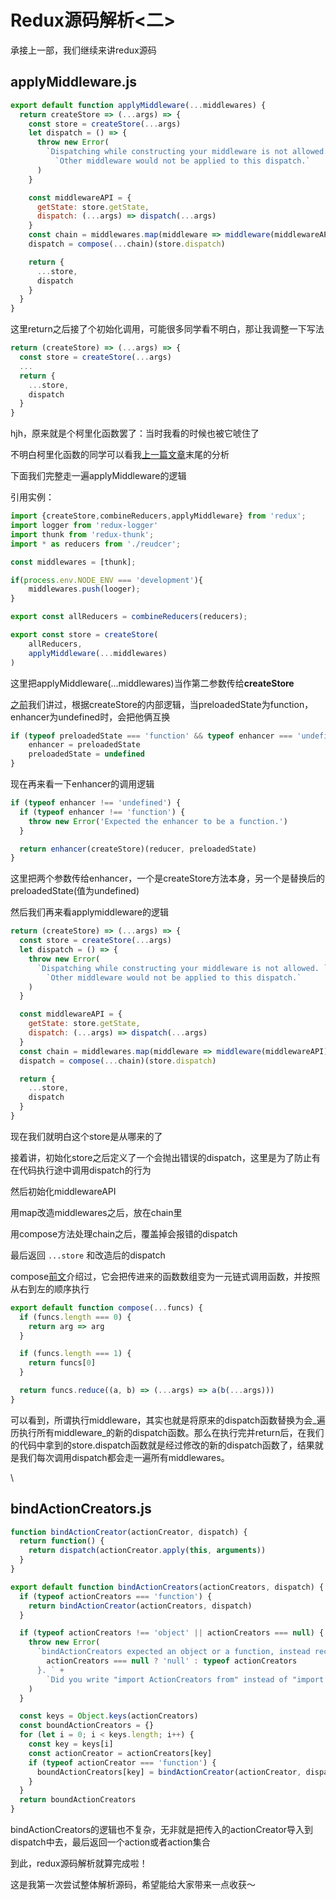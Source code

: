 # Redux源码解析<二>

承接上一部，我们继续来讲redux源码

## applyMiddleware.js

```javascript
export default function applyMiddleware(...middlewares) {
  return createStore => (...args) => {
    const store = createStore(...args)
    let dispatch = () => {
      throw new Error(
        `Dispatching while constructing your middleware is not allowed. ` +
          `Other middleware would not be applied to this dispatch.`
      )
    }

    const middlewareAPI = {
      getState: store.getState,
      dispatch: (...args) => dispatch(...args)
    }
    const chain = middlewares.map(middleware => middleware(middlewareAPI))
    dispatch = compose(...chain)(store.dispatch)

    return {
      ...store,
      dispatch
    }
  }
}
```

这里return之后接了个初始化调用，可能很多同学看不明白，那让我调整一下写法

```javascript
return (createStore) => (...args) => {
  const store = createStore(...args)
  ...
  return {
    ...store,
    dispatch
  }
}
```

hjh，原来就是个柯里化函数罢了：当时我看的时候也被它唬住了

不明白柯里化函数的同学可以看我[上一篇文章](redux-yuan-ma-jie-xi-yi.md#ke-li-hua)末尾的分析



下面我们完整走一遍applyMiddleware的逻辑

引用实例：

```javascript
import {createStore,combineReducers,applyMiddleware} from 'redux';
import logger from 'redux-logger'
import thunk from 'redux-thunk';
import * as reducers from './reudcer';

const middlewares = [thunk];

if(process.env.NODE_ENV === 'development'){
    middlewares.push(looger);
}

export const allReducers = combineReducers(reducers);

export const store = createStore(
    allReducers,
    applyMiddleware(...middlewares)
)
```

&#x20;这里把applyMiddleware(...middlewares)当作第二参数传给**createStore**

[之前](redux-yuan-ma-jie-xi-yi.md#createstore-js)我们讲过，根据createStore的内部逻辑，当preloadedState为function，enhancer为undefined时，会把他俩互换

```javascript
if (typeof preloadedState === 'function' && typeof enhancer === 'undefined') {
    enhancer = preloadedState
    preloadedState = undefined
}
```

现在再来看一下enhancer的调用逻辑

```javascript
if (typeof enhancer !== 'undefined') {
  if (typeof enhancer !== 'function') {
    throw new Error('Expected the enhancer to be a function.')
  }

  return enhancer(createStore)(reducer, preloadedState)
}
```

这里把两个参数传给enhancer，一个是createStore方法本身，另一个是替换后的preloadedState(值为undefined)

然后我们再来看applymiddleware的逻辑

```javascript
return (createStore) => (...args) => {
  const store = createStore(...args)
  let dispatch = () => {
    throw new Error(
      `Dispatching while constructing your middleware is not allowed. ` +
        `Other middleware would not be applied to this dispatch.`
    )
  }

  const middlewareAPI = {
    getState: store.getState,
    dispatch: (...args) => dispatch(...args)
  }
  const chain = middlewares.map(middleware => middleware(middlewareAPI))
  dispatch = compose(...chain)(store.dispatch)

  return {
    ...store,
    dispatch
  }
}
```

现在我们就明白这个store是从哪来的了

接着讲，初始化store之后定义了一个会抛出错误的dispatch，这里是为了防止有在代码执行途中调用dispatch的行为

然后初始化middlewareAPI

用map改造middlewares之后，放在chain里

用compose方法处理chain之后，覆盖掉会报错的dispatch

最后返回 `...store` 和改造后的dispatch

compose[前文](redux-yuan-ma-jie-xi-yi.md#compose-js)介绍过，它会把传进来的函数数组变为一元链式调用函数，并按照从右到左的顺序执行

```javascript
export default function compose(...funcs) {
  if (funcs.length === 0) {
    return arg => arg
  }

  if (funcs.length === 1) {
    return funcs[0]
  }

  return funcs.reduce((a, b) => (...args) => a(b(...args)))
}
```

可以看到，所谓执行middleware，其实也就是将原来的dispatch函数替换为会_遍历执行所有middleware_的新的dispatch函数。那么在执行完并return后，在我们的代码中拿到的store.dispatch函数就是经过修改的新的dispatch函数了，结果就是我们每次调用dispatch都会走一遍所有middlewares。

\


## bindActionCreators.js

```javascript
function bindActionCreator(actionCreator, dispatch) {
  return function() {
    return dispatch(actionCreator.apply(this, arguments))
  }
}

export default function bindActionCreators(actionCreators, dispatch) {
  if (typeof actionCreators === 'function') {
    return bindActionCreator(actionCreators, dispatch)
  }

  if (typeof actionCreators !== 'object' || actionCreators === null) {
    throw new Error(
      `bindActionCreators expected an object or a function, instead received ${
        actionCreators === null ? 'null' : typeof actionCreators
      }. ` +
        `Did you write "import ActionCreators from" instead of "import * as ActionCreators from"?`
    )
  }

  const keys = Object.keys(actionCreators)
  const boundActionCreators = {}
  for (let i = 0; i < keys.length; i++) {
    const key = keys[i]
    const actionCreator = actionCreators[key]
    if (typeof actionCreator === 'function') {
      boundActionCreators[key] = bindActionCreator(actionCreator, dispatch)
    }
  }
  return boundActionCreators
}
```

bindActionCreators的逻辑也不复杂，无非就是把传入的actionCreator导入到dispatch中去，最后返回一个action或者action集合





到此，redux源码解析就算完成啦！

这是我第一次尝试整体解析源码，希望能给大家带来一点收获～
